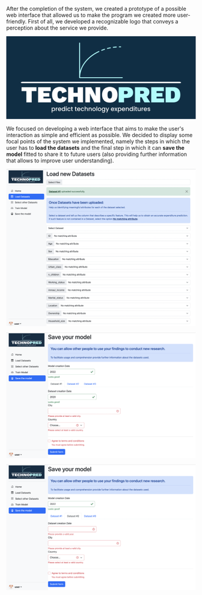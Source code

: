 After the completion of the system, we created a prototype of a possible web interface that allowed us to make the program we created more user-friendly. First of all, we developed a recognizable logo that conveys a perception about the service we provide.

![yo](./IMG/LOGO.png)

We focused on developing a web interface that aims to make the user's interaction as simple and efficient as possible. We decided to display some focal points of the system we implemented, namely the steps in which the user has to **load the datasets** and the final step in which it can **save the model** fitted to share it to future users (also providing further information that allows to improve user understanding).

![yo](./IMG/Load_Datasets.png)

![yo](./IMG/Save_model_1.png)

![yo](./IMG/Save_model_2.png)
